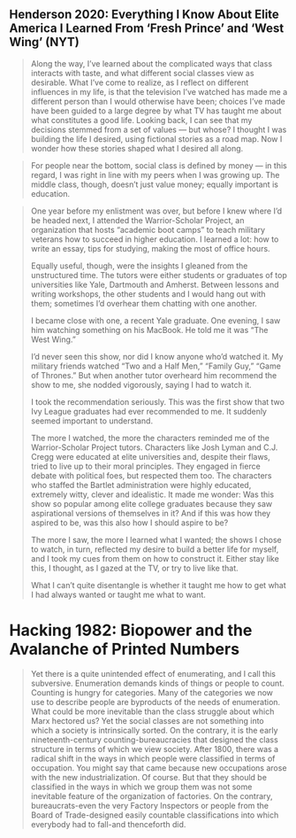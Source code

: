 ## Henderson 2020: Everything I Know About Elite America I Learned From ‘Fresh Prince’ and ‘West Wing’ (NYT)

> Along the way, I’ve learned about the complicated ways that class interacts with taste, and what different social classes view as desirable. What I’ve come to realize, as I reflect on different influences in my life, is that the television I’ve watched has made me a different person than I would otherwise have been; choices I’ve made have been guided to a large degree by what TV has taught me about what constitutes a good life. Looking back, I can see that my decisions stemmed from a set of values — but whose? I thought I was building the life I desired, using fictional stories as a road map. Now I wonder how these stories shaped what I desired all along.

> For people near the bottom, social class is defined by money — in this regard, I was right in line with my peers when I was growing up. The middle class, though, doesn’t just value money; equally important is education.

> One year before my enlistment was over, but before I knew where I’d be headed next, I attended the Warrior-Scholar Project, an organization that hosts “academic boot camps” to teach military veterans how to succeed in higher education. I learned a lot: how to write an essay, tips for studying, making the most of office hours.
> 
> Equally useful, though, were the insights I gleaned from the unstructured time. The tutors were either students or graduates of top universities like Yale, Dartmouth and Amherst. Between lessons and writing workshops, the other students and I would hang out with them; sometimes I’d overhear them chatting with one another.
> 
> I became close with one, a recent Yale graduate. One evening, I saw him watching something on his MacBook. He told me it was “The West Wing.”
> 
> I’d never seen this show, nor did I know anyone who’d watched it. My military friends watched “Two and a Half Men,” “Family Guy,” “Game of Thrones.” But when another tutor overheard him recommend the show to me, she nodded vigorously, saying I had to watch it.
> 
> I took the recommendation seriously. This was the first show that two Ivy League graduates had ever recommended to me. It suddenly seemed important to understand.
> 
> The more I watched, the more the characters reminded me of the Warrior-Scholar Project tutors. Characters like Josh Lyman and C.J. Cregg were educated at elite universities and, despite their flaws, tried to live up to their moral principles. They engaged in fierce debate with political foes, but respected them too. The characters who staffed the Bartlet administration were highly educated, extremely witty, clever and idealistic. It made me wonder: Was this show so popular among elite college graduates because they saw aspirational versions of themselves in it? And if this was how they aspired to be, was this also how I should aspire to be?
> 
> The more I saw, the more I learned what I wanted; the shows I chose to watch, in turn, reflected my desire to build a better life for myself, and I took my cues from them on how to construct it. Either stay like this, I thought, as I gazed at the TV, or try to live like that.
> 
> What I can’t quite disentangle is whether it taught me how to get what I had always wanted or taught me what to want.

# Hacking 1982: Biopower and the Avalanche of Printed Numbers

> Yet there is a quite unintended effect of enumerating, and I call
this subversive. Enumeration demands kinds of things or people to
count. Counting is hungry for categories. Many of the categories we
now use to describe people are byproducts of the needs of enumeration.
What could be more inevitable than the class struggle about which
Marx hectored us? Yet the social classes are not something into which
a society is intrinsically sorted. On the contrary, it is the early nineteenth-century counting-bureaucracies that designed the class structure
in terms of which we view society. After 1800, there was a radical
shift in the ways in which people were classified in terms of occupation. You might say that came because new occupations arose with the
new industrialization. Of course. But that they should be classified in
the ways in which we group them was not some inevitable feature of
the organization of factories. On the contrary, bureaucrats-even the
very Factory Inspectors or people from the Board of Trade-designed
easily countable classifications into which everybody had to fall-and
thenceforth did.